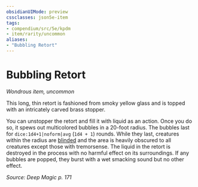```yaml
---
obsidianUIMode: preview
cssclasses: json5e-item
tags:
- compendium/src/5e/kpdm
- item/rarity/uncommon
aliases: 
- "Bubbling Retort"
---
```

# Bubbling Retort
*Wondrous item, uncommon*  


This long, thin retort is fashioned from smoky yellow glass and is topped with an intricately carved brass stopper.

You can unstopper the retort and fill it with liquid as an action. Once you do so, it spews out multicolored bubbles in a 20-foot radius. The bubbles last for `dice:1d4+1|noform|avg` (`1d4 + 1`) rounds. While they last, creatures within the radius are [blinded](/compendium/rules/conditions.md#Blinded) and the area is heavily obscured to all creatures except those with tremorsense. The liquid in the retort is destroyed in the process with no harmful effect on its surroundings. If any bubbles are popped, they burst with a wet smacking sound but no other effect.

*Source: Deep Magic p. 171*